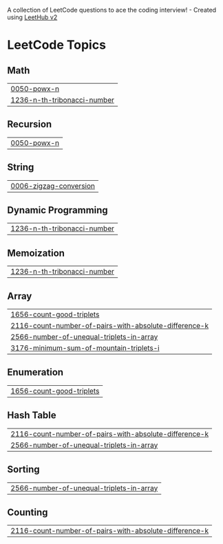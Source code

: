 A collection of LeetCode questions to ace the coding interview! - Created using [LeetHub v2](https://github.com/arunbhardwaj/LeetHub-2.0)
<!---LeetCode Topics Start-->
# LeetCode Topics
## Math
|  |
| ------- |
| [0050-powx-n](https://github.com/samyuthanataraaj/leetcode/tree/master/0050-powx-n) |
| [1236-n-th-tribonacci-number](https://github.com/samyuthanataraaj/leetcode/tree/master/1236-n-th-tribonacci-number) |
## Recursion
|  |
| ------- |
| [0050-powx-n](https://github.com/samyuthanataraaj/leetcode/tree/master/0050-powx-n) |
## String
|  |
| ------- |
| [0006-zigzag-conversion](https://github.com/samyuthanataraaj/leetcode/tree/master/0006-zigzag-conversion) |
## Dynamic Programming
|  |
| ------- |
| [1236-n-th-tribonacci-number](https://github.com/samyuthanataraaj/leetcode/tree/master/1236-n-th-tribonacci-number) |
## Memoization
|  |
| ------- |
| [1236-n-th-tribonacci-number](https://github.com/samyuthanataraaj/leetcode/tree/master/1236-n-th-tribonacci-number) |
## Array
|  |
| ------- |
| [1656-count-good-triplets](https://github.com/samyuthanataraaj/leetcode/tree/master/1656-count-good-triplets) |
| [2116-count-number-of-pairs-with-absolute-difference-k](https://github.com/samyuthanataraaj/leetcode/tree/master/2116-count-number-of-pairs-with-absolute-difference-k) |
| [2566-number-of-unequal-triplets-in-array](https://github.com/samyuthanataraaj/leetcode/tree/master/2566-number-of-unequal-triplets-in-array) |
| [3176-minimum-sum-of-mountain-triplets-i](https://github.com/samyuthanataraaj/leetcode/tree/master/3176-minimum-sum-of-mountain-triplets-i) |
## Enumeration
|  |
| ------- |
| [1656-count-good-triplets](https://github.com/samyuthanataraaj/leetcode/tree/master/1656-count-good-triplets) |
## Hash Table
|  |
| ------- |
| [2116-count-number-of-pairs-with-absolute-difference-k](https://github.com/samyuthanataraaj/leetcode/tree/master/2116-count-number-of-pairs-with-absolute-difference-k) |
| [2566-number-of-unequal-triplets-in-array](https://github.com/samyuthanataraaj/leetcode/tree/master/2566-number-of-unequal-triplets-in-array) |
## Sorting
|  |
| ------- |
| [2566-number-of-unequal-triplets-in-array](https://github.com/samyuthanataraaj/leetcode/tree/master/2566-number-of-unequal-triplets-in-array) |
## Counting
|  |
| ------- |
| [2116-count-number-of-pairs-with-absolute-difference-k](https://github.com/samyuthanataraaj/leetcode/tree/master/2116-count-number-of-pairs-with-absolute-difference-k) |
<!---LeetCode Topics End-->